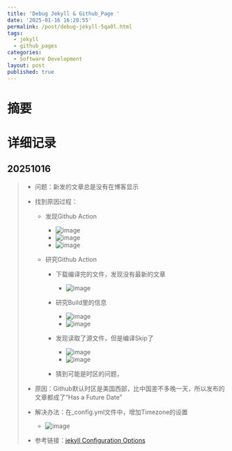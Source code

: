```yaml
---
title: 'Debug Jekyll & Github_Page '
date: '2025-01-16 16:20:55'
permalink: /post/debug-jekyll-5qa0l.html
tags:
  - jekyll
  - github_pages
categories:
  - Software Development
layout: post
published: true
---
```




# 摘要

# 详细记录

## 20251016

> * 问题：新发的文章总是没有在博客显示
> * 找到原因过程：
>
>   * 发现Github Action
>
>     * ​![image](https://cdn.jsdelivr.net/gh/neilChenXie/ChenVideo/pic/image-20250116162538-d3h2l3k.png)​
>     * ​![image](https://cdn.jsdelivr.net/gh/neilChenXie/ChenVideo/pic/image-20250116162600-ibjjvmv.png)​
>     * ​![image](https://cdn.jsdelivr.net/gh/neilChenXie/ChenVideo/pic/image-20250116162719-t3owkc3.png)​
>   * 研究Github Action
>
>     * 下载编译完的文件，发现没有最新的文章
>
>       * ​![image](https://cdn.jsdelivr.net/gh/neilChenXie/ChenVideo/pic/image-20250116162824-9g3zrbg.png)​
>     * 研究Build里的信息
>
>       * ​![image](https://cdn.jsdelivr.net/gh/neilChenXie/ChenVideo/pic/image-20250116162900-bdvup6u.png)​
>       * ​![image](https://cdn.jsdelivr.net/gh/neilChenXie/ChenVideo/pic/image-20250116162919-ot1c19i.png)​
>     * 发现读取了源文件，但是编译Skip了
>
>       * ​![image](https://cdn.jsdelivr.net/gh/neilChenXie/ChenVideo/pic/image-20250116163007-qri8kva.png)​
>       * ​![image](https://cdn.jsdelivr.net/gh/neilChenXie/ChenVideo/pic/image-20250116163058-cuv740e.png)​
>     * 猜到可能是时区的问题，
> * 原因：Github默认时区是美国西部，比中国差不多晚一天，所以发布的文章都成了“Has a Future Date”
> * 解决办法：在_config.yml文件中，增加Timezone的设置
>
>   * ​![image](https://cdn.jsdelivr.net/gh/neilChenXie/ChenVideo/pic/image-20250116164152-pjzv8lu.png)​
> * 参考链接：[jekyll Configuration Options](https://jekyllrb.com/docs/configuration/options/#global-configuration)
